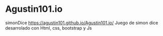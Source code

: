 # Agustin101.io
simonDice 
https://agustin101.github.io/Agustin101.io/
Juego de simon dice desarrolado con Html, css, bootstrap y Js
